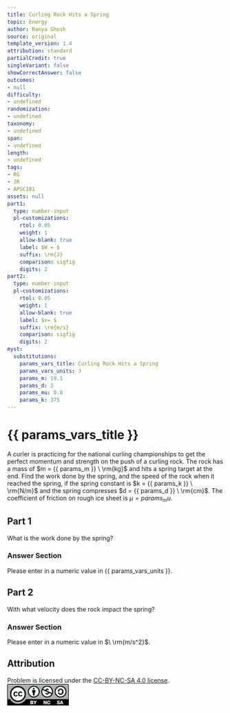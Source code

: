 ```yaml
---
title: Curling Rock Hits a Spring
topic: Energy
author: Ranya Ghosh
source: original
template_version: 1.4
attribution: standard
partialCredit: true
singleVariant: false
showCorrectAnswer: false
outcomes:
- null
difficulty:
- undefined
randomization:
- undefined
taxonomy:
- undefined
span:
- undefined
length:
- undefined
tags:
- RG
- JR
- APSC181
assets: null
part1:
  type: number-input
  pl-customizations:
    rtol: 0.05
    weight: 1
    allow-blank: true
    label: $W = $
    suffix: \rm{J}
    comparison: sigfig
    digits: 2
part2:
  type: number-input
  pl-customizations:
    rtol: 0.05
    weight: 1
    allow-blank: true
    label: $v= $
    suffix: \rm{m/s}
    comparison: sigfig
    digits: 2
myst:
  substitutions:
    params_vars_title: Curling Rock Hits a Spring
    params_vars_units: J
    params_m: 19.1
    params_d: 2
    params_mu: 0.8
    params_k: 375
---
```

# {{ params_vars_title }}
A curler is practicing for the national curling championships to get the perfect momentum and strength on the push of a curling rock. The rock has a mass of $m = {{ params_m }} \ \rm{kg}$ and hits a spring target at the end. Find the work done by the spring, and the speed of the rock when it reached the spring, if the spring constant is $k = {{ params_k }} \ \rm{N/m}$ and the spring compresses $d = {{ params_d }} \ \rm{cm}$. The coefficient of friction on rough ice sheet is $\mu = {{ params_mu }}$.

## Part 1

What is the work done by the spring?

### Answer Section

Please enter in a numeric value in {{ params_vars_units }}.

## Part 2

With what velocity does the rock impact the spring?

### Answer Section

Please enter in a numeric value in $\ \rm{m/s^2}$.

## Attribution

Problem is licensed under the [CC-BY-NC-SA 4.0 license](https://creativecommons.org/licenses/by-nc-sa/4.0/).<br> ![The Creative Commons 4.0 license requiring attribution-BY, non-commercial-NC, and share-alike-SA license.](https://raw.githubusercontent.com/firasm/bits/master/by-nc-sa.png)